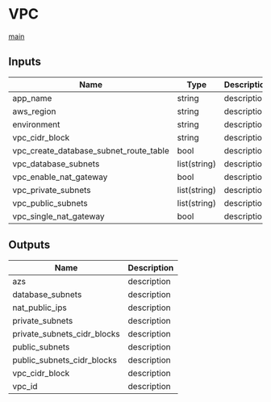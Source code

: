 # VPC

[main](../../)

## Inputs

|Name        |Type |Description      |
|---------------------------------------|-------------|-----------------|
|app_name                               |string       |description      |
|aws_region                             |string       |description      |
|environment                            |string       |description      |
|vpc_cidr_block                         |string       |description      |
|vpc_create_database_subnet_route_table |bool         |description      |
|vpc_database_subnets                   |list(string) |description      |
|vpc_enable_nat_gateway                 |bool         |description      |
|vpc_private_subnets                    |list(string) |description      |
|vpc_public_subnets                     |list(string) |description      |
|vpc_single_nat_gateway                 |bool         |description      |


## Outputs

|Name                       |Description |
|---------------------------|------------|
|azs                        |description |
|database_subnets           |description |
|nat_public_ips             |description |
|private_subnets            |description |
|private_subnets_cidr_blocks|description |
|public_subnets             |description |
|public_subnets_cidr_blocks |description |
|vpc_cidr_block             |description |
|vpc_id                     |description |